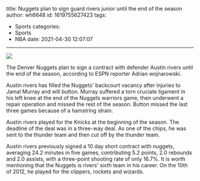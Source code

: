 title: Nuggets plan to sign guard rivers junior until the end of the season
author: wh6648
id: 1619755627423
tags: 
- Sports
categories: 
- Sports
- NBA
date: 2021-04-30 12:07:07
---
![](https://p5.itc.cn/q_70/images01/20210430/22d5433f9bfd45089be4472757bac07f.jpeg)


The Denver Nuggets plan to sign a contract with defender Austin rivers until the end of the season, according to ESPN reporter Adrian wojnarowski.

Austin rivers has filled the Nuggets' backcourt vacancy after injuries to Jamal Murray and will button. Murray suffered a torn cruciate ligament in his left knee at the end of the Nuggets warriors game, then underwent a repair operation and missed the rest of the season. Button missed the last three games because of a hamstring strain.

Austin rivers played for the Knicks at the beginning of the season. The deadline of the deal was in a three-way deal. As one of the chips, he was sent to the thunder team and then cut off by the thunder team.

Austin rivers previously signed a 10 day short contract with nuggets, averaging 24.2 minutes in five games, contributing 5.2 points, 2.0 rebounds and 2.0 assists, with a three-point shooting rate of only 16.7%. It is worth mentioning that the Nuggets is rivers' sixth team in his career. On the 10th of 2012, he played for the clippers, rockets and wizards.

